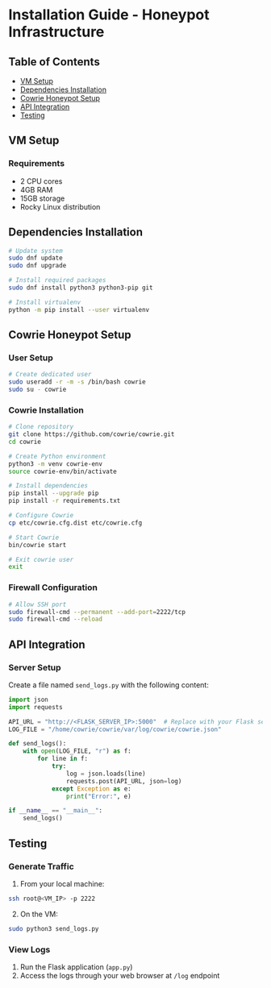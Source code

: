 # Installation Guide - Honeypot Infrastructure

## Table of Contents
- [VM Setup](#vm-setup)
- [Dependencies Installation](#dependencies-installation)
- [Cowrie Honeypot Setup](#cowrie-honeypot-setup)
- [API Integration](#api-integration)
- [Testing](#testing)

## VM Setup

### Requirements
- 2 CPU cores
- 4GB RAM
- 15GB storage
- Rocky Linux distribution

## Dependencies Installation

```bash
# Update system
sudo dnf update
sudo dnf upgrade

# Install required packages
sudo dnf install python3 python3-pip git

# Install virtualenv
python -m pip install --user virtualenv
```

## Cowrie Honeypot Setup

### User Setup
```bash
# Create dedicated user
sudo useradd -r -m -s /bin/bash cowrie
sudo su - cowrie
```

### Cowrie Installation
```bash
# Clone repository
git clone https://github.com/cowrie/cowrie.git
cd cowrie

# Create Python environment
python3 -m venv cowrie-env
source cowrie-env/bin/activate

# Install dependencies
pip install --upgrade pip
pip install -r requirements.txt

# Configure Cowrie
cp etc/cowrie.cfg.dist etc/cowrie.cfg

# Start Cowrie
bin/cowrie start

# Exit cowrie user
exit
```

### Firewall Configuration
```bash
# Allow SSH port
sudo firewall-cmd --permanent --add-port=2222/tcp
sudo firewall-cmd --reload
```

## API Integration

### Server Setup
Create a file named `send_logs.py` with the following content:

```python
import json
import requests

API_URL = "http://<FLASK_SERVER_IP>:5000"  # Replace with your Flask server IP
LOG_FILE = "/home/cowrie/cowrie/var/log/cowrie/cowrie.json"

def send_logs():
    with open(LOG_FILE, "r") as f:
        for line in f:
            try:
                log = json.loads(line)
                requests.post(API_URL, json=log)
            except Exception as e:
                print("Error:", e)

if __name__ == "__main__":
    send_logs()
```

## Testing

### Generate Traffic
1. From your local machine:
```bash
ssh root@<VM_IP> -p 2222
```

2. On the VM:
```bash
sudo python3 send_logs.py
```

### View Logs
1. Run the Flask application (`app.py`)
2. Access the logs through your web browser at `/log` endpoint


